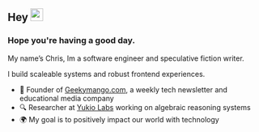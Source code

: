 ## Hey <img src="https://media.tenor.com/e3GqicbfhMYAAAAi/get-greeting-get-greetings.gif" width="25px">

### Hope you're having a good day.

My name’s Chris, Im a software engineer and speculative fiction writer.

I build scaleable systems and robust frontend experiences.

- 🥭 Founder of [Geekymango.com](http://Geekymango.com), a weekly tech newsletter and educational media company
- 🔍 Researcher at [Yukio Labs](http://yukiolabs.com) working on algebraic reasoning systems
- 🌍 My goal is to positively impact our world with technology

